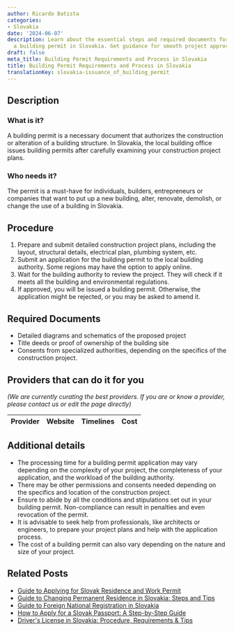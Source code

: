 ```yaml
---
author: Ricardo Batista
categories:
- Slovakia
date: '2024-06-07'
description: Learn about the essential steps and required documents for obtaining
  a building permit in Slovakia. Get guidance for smooth project approval.
draft: false
meta_title: Building Permit Requirements and Process in Slovakia
title: Building Permit Requirements and Process in Slovakia
translationKey: slovakia-issuance_of_building_permit
---
```


## Description
### What is it?
A building permit is a necessary document that authorizes the construction or alteration of a building structure. In Slovakia, the local building office issues building permits after carefully examining your construction project plans.

### Who needs it?
The permit is a must-have for individuals, builders, entrepreneurs or companies that want to put up a new building, alter, renovate, demolish, or change the use of a building in Slovakia.

## Procedure
1. Prepare and submit detailed construction project plans, including the layout, structural details, electrical plan, plumbing system, etc.
2. Submit an application for the building permit to the local building authority. Some regions may have the option to apply online.
3. Wait for the building authority to review the project. They will check if it meets all the building and environmental regulations.
4. If approved, you will be issued a building permit. Otherwise, the application might be rejected, or you may be asked to amend it.

## Required Documents
- Detailed diagrams and schematics of the proposed project
- Title deeds or proof of ownership of the building site
- Consents from specialized authorities, depending on the specifics of the construction project.

## Providers that can do it for you

_(We are currently curating the best providers. If you are or know a provider, please contact us or edit the page directly)_

| Provider        |     Website     |     Timelines    |       Cost      |
| :-------------: | :-------------: |  :-------------: | :-------------: |

## Additional details
- The processing time for a building permit application may vary depending on the complexity of your project, the completeness of your application, and the workload of the building authority.
- There may be other permissions and consents needed depending on the specifics and location of the construction project.
- Ensure to abide by all the conditions and stipulations set out in your building permit. Non-compliance can result in penalties and even revocation of the permit.
- It is advisable to seek help from professionals, like architects or engineers, to prepare your project plans and help with the application process.
- The cost of a building permit can also vary depending on the nature and size of your project.


## Related Posts

- [Guide to Applying for Slovak Residence and Work Permit](https://tramitit.com/guides/slovakia/application_for_residence_with_work_permit/)
- [Guide to Changing Permanent Residence in Slovakia: Steps and Tips](https://tramitit.com/guides/slovakia/change_of_permanent_residence/)
- [Guide to Foreign National Registration in Slovakia](https://tramitit.com/guides/slovakia/registration_of_a_foreign_national/)
- [How to Apply for a Slovak Passport: A Step-by-Step Guide](https://tramitit.com/guides/slovakia/issuance_of_passport/)
- [Driver's License in Slovakia: Procedure, Requirements & Tips](https://tramitit.com/guides/slovakia/issuance_of_drivers_license/)